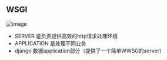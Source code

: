 ## WSGI
![image](https://user-images.githubusercontent.com/83051290/217416333-0f1ee3f8-6895-47f8-8e31-8116254f877b.png)
* SERVER 是负责提供高效的http请求处理环境
* APPLICATION 是处理不同业务
* django 数据application部分（提供了一个简单WWSG的server）
